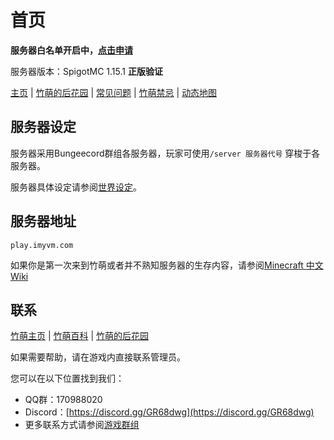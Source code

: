 # 首页

**服务器白名单开启中，**[**点击申请**](https://www.jsform.com/web/formview/5b78e93175a03c5d7d0b4b39)

服务器版本：SpigotMC 1.15.1 **正版验证**

[主页](https://imyvm.com) \| [竹萌的后花园](https://discuss.imyvm.com) \| [常见问题](https://github.com/ImyvmCircle/wiki/blob/master/start/fqs.md) \| [竹萌禁忌](https://github.com/ImyvmCircle/wiki/blob/master/start/rules.md) \| [动态地图](https://map.imyvm.com)

## 服务器设定

服务器采用Bungeecord群组各服务器，玩家可使用`/server 服务器代号` 穿梭于各服务器。

服务器具体设定请参阅[世界设定](https://github.com/ImyvmCircle/wiki/blob/master/start/worlds.md)。

## 服务器地址

`play.imyvm.com`

如果你是第一次来到竹萌或者并不熟知服务器的生存内容，请参阅[Minecraft 中文 Wiki](http://minecraft-zh.gamepedia.com/教程)


## 联系

[竹萌主页](https://imyvm.com) \| [竹萌百科](https://wiki.imyvm.com) \| [竹萌的后花园](https://discuss.imyvm.com)

如果需要帮助，请在游戏内直接联系管理员。

您可以在以下位置找到我们：

* QQ群：170988020
* Discord：[https://discord.gg/GR68dwg](https://discord.gg/GR68dwg)
* 更多联系方式请参阅[游戏群组](https://github.com/ImyvmCircle/wiki/start/游戏群组.md)

